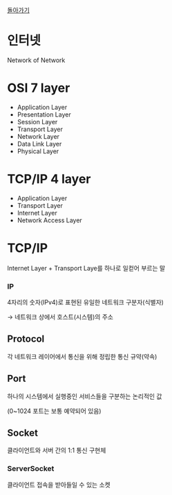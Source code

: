 [돌아가기](./README.md)

# 인터넷

Network of Network

# OSI 7 layer

- Application Layer
- Presentation Layer
- Session Layer
- Transport Layer
- Network Layer
- Data Link Layer
- Physical Layer

# TCP/IP 4 layer

- Application Layer
- Transport Layer
- Internet Layer
- Network Access Layer

# TCP/IP

Internet Layer + Transport Laye를 하나로 일컫어 부르는 말

### IP

4자리의 숫자(IPv4)로 표현된 유일한 네트워크 구분자(식별자)

→ 네트워크 상에서 호스트(시스템)의 주소

## Protocol

각 네트워크 레이어에서 통신을 위해 정립한 통신 규약(약속)

## Port

하나의 시스템에서 실행중인 서비스들을 구분하는 논리적인 값

(0~1024 포트는 보통 예약되어 있음)

## Socket

클라이언트와 서버 간의  1:1 통신 구현체

### ServerSocket

클라이언트 접속을 받아들일 수 있는 소켓
